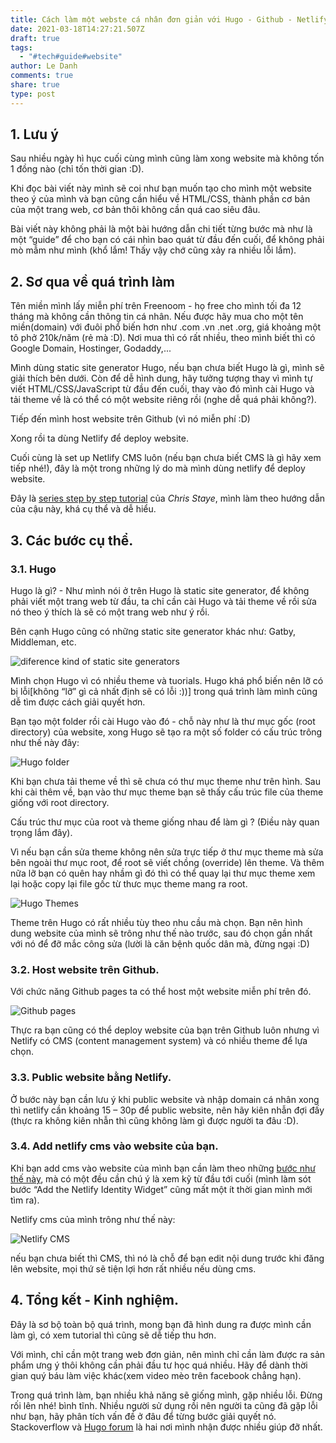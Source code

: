 ```yaml
---
title: Cách làm một webste cá nhân đơn giản với Hugo - Github - Netlify
date: 2021-03-18T14:27:21.507Z
draft: true
tags:
  - "#tech#guide#website"
author: Le Danh
comments: true
share: true
type: post
---
```

## **1. Lưu ý**

Sau nhiều ngày hì hục cuối cùng mình cũng làm xong website mà không tốn 1 đồng nào (chỉ tốn thời gian :D).

Khi đọc bài viết này mình sẽ coi như bạn muốn tạo cho mình một website theo ý của mình và bạn cũng cần hiểu về HTML/CSS, thành phần cơ bản của một trang web, cơ bản thôi không cần quá cao siêu đâu.

Bài viết này không phải là một bài hướng dẫn chi tiết từng bước mà như là một “guide” để cho bạn có cái nhìn bao quát từ đầu đến cuối, để không phải mò mẫm như mình (khổ lắm! Thấy vậy chớ cũng xảy ra nhiều lỗi lắm).

## **2. Sơ qua về quá trình làm**

Tên miền mình lấy miễn phí trên Freenoom - họ free cho mình tối đa 12 tháng mà không cần thông tin cá nhân. Nếu được hãy mua cho một tên miền(domain) với đuôi phổ biến hơn như .com .vn .net .org, giá khoảng một tô phở 210k/năm (rẻ mà :D). Nơi mua thì có rất nhiều, theo mình biết thì có Google Domain, Hostinger, Godaddy,...

Mình dùng static site generator Hugo, nếu bạn chưa biết Hugo là gì, mình sẽ giải thích bên dưới. Còn để dễ hình dung, hãy tưởng tượng thay vì mình tự viết HTML/CSS/JavaScript từ đầu đến cuối, thay vào đó mình cài Hugo và tải theme về là có thể có một website riêng rồi (nghe dễ quá phải không?).

Tiếp đến mình host website trên Github (vì nó miễn phí :D)

Xong rồi ta dùng Netlify để deploy website.

Cuối cùng là set up Netlify CMS luôn (nếu bạn chưa biết CMS là gì hãy xem tiếp nhé!), đây là một trong những lý do mà mình dùng netlify để deploy website.

Đây là [series step by step tutorial](https://www.youtube.com/watch?v=5aajv-2YZYM&list=PL-Kz5P-mYdMgAJDmRJquyMHfdaIOD-3oj) của *Chris Staye*, mình làm theo hướng dẫn của cậu này, khá cụ thể và dễ hiểu.

## **3. Các bước cụ thể.**

### **3.1. Hugo**

Hugo là gì? - Như mình nói ở trên Hugo là static site generator, để không phải viết một trang web từ đầu, ta chỉ cần cài Hugo và tải theme về rồi sửa nó theo ý thích là sẽ có một trang web như ý rồi.

Bên cạnh Hugo cũng có những static site generator khác như: Gatby, Middleman, etc.

![diference kind of static site generators](uploads/sitegenerators.png)

Mình chọn Hugo vì có nhiều theme và tuorials. Hugo khá phổ biến nên lỡ có bị lỗi\[không “lỡ” gì cả nhất định sẽ có lỗi :))] trong quá trình làm mình cũng dễ tìm được cách giải quyết hơn.

Bạn tạo một folder rồi cài Hugo vào đó - chỗ này như là thư mục gốc (root directory) của website, xong Hugo sẽ tạo ra một số folder có cấu trúc trông như thế này đây:

![Hugo folder](uploads/rootdirectory.png)

Khi bạn chưa tải theme về thì sẽ chưa có thư mục theme như trên hình. Sau khi cài thêm về, bạn vào thư mục theme bạn sẽ thấy cấu trúc file của theme giống với root directory.

Cấu trúc thư mục của root và theme giống nhau để làm gì ? (Điều này quan trọng lắm đây).

Vì nếu bạn cần sửa theme không nên sửa trực tiếp ở thư mục theme mà sửa bên ngoài thư mục root, để root sẽ viết chồng (override) lên theme. Và thêm nữa lỡ bạn có quên hay nhầm gì đó thì có thể quay lại thư mục theme xem lại hoặc copy lại file gốc từ thưc mục theme mang ra root.

![Hugo Themes](uploads/hugothemes.png)

Theme trên Hugo có rất nhiều tùy theo nhu cầu mà chọn. Bạn nên hình dung website của mình sẽ trông như thế nào trước, sau đó chọn gần nhất với nó để đỡ mắc công sửa (lười là căn bệnh quốc dân mà, đừng ngại :D)

### **3.2. Host website trên Github.**

Với chức năng Github pages ta có thể host một website miễn phí trên đó.

![Github pages](uploads/githubpages.png)

Thực ra bạn cũng có thể deploy website của bạn trên Github luôn nhưng vì Netlify có CMS (content management system) và có nhiều theme để lựa chọn.

### **3.3. Public website bằng Netlify.**

Ở bước này bạn cần lưu ý khi public website và nhập domain cá nhân xong thì netlify cần khoảng 15 – 30p để public website, nên hãy kiên nhẫn đợi đấy (thực ra không kiên nhẫn thì cũng không làm gì được người ta đâu :D).

### **3.4. Add netlify cms vào website của bạn.**

[](<>)Khi bạn add cms vào website của mình bạn cần làm theo những [bước như thế này](<https://www.netlifycms.org/docs/add-to-your-site/>), mà có một đều cần chú ý là xem kỹ từ đầu tới cuối (mình làm sót bước “Add the Netlify Identity Widget” cũng mất một ít thời gian mình mới tìm ra).

Netlify cms của mình trông như thế này:

![Netlify CMS](uploads/netlifycms.png)

nếu bạn chưa biết thì CMS, thì nó là chỗ để bạn edit nội dung trước khi đăng lên website, mọi thứ sẽ tiện lợi hơn rất nhiều nếu dùng cms.

## **4. Tổng kết - Kinh nghiệm.**

Đây là sơ bộ toàn bộ quá trình, mong bạn đã hình dung ra được mình cần làm gì, có xem tutorial thì cũng sẽ dễ tiếp thu hơn.

Với mình, chỉ cần một trang web đơn giản, nên mình chỉ cần làm được ra sản phẩm ưng ý thôi không cần phải đầu tư học quá nhiều. Hãy để dành thời gian quý báu làm việc khác(xem video mèo trên facebook chẳng hạn).

Trong quá trình làm, bạn nhiều khả năng sẽ giống mình, gặp nhiều lỗi. Đừng rối lên nhé! bình tĩnh. Nhiều người sử dụng rồi nên người ta cũng đã gặp lỗi như bạn, hãy phân tích vấn đề ở đâu để từng bước giải quyết nó. Stackoverflow và [Hugo forum](https://discourse.gohugo.io/t/hugo-as-static-forum-generator/10733) là hai nơi mình nhận được nhiều giúp đỡ nhất.